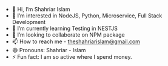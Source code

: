 - 👋 Hi, I’m Shahriar Islam
- 👀 I’m interested in NodeJS, Python, Microservice, Full Stack Development
- 🌱 I’m currently learning Testing in NESTJS
- 💞️ I’m looking to collaborate on NPM package
- 📫 How to reach me - theshahriarislam@gmail.com
- 😄 Pronouns: Shahriar - Islam
- ⚡ Fun fact: I am so active where I spend money.

<!---
islam-shahriar/islam-shahriar is a ✨ special ✨ repository because its `README.md` (this file) appears on your GitHub profile.
You can click the Preview link to take a look at your changes.
--->
